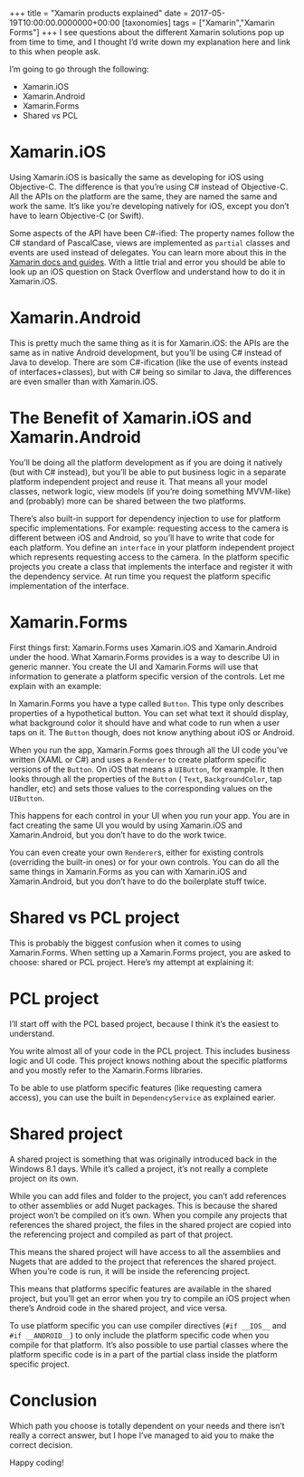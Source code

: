 +++
title = "Xamarin products explained"
date = 2017-05-19T10:00:00.0000000+00:00
[taxonomies]
tags = ["Xamarin","Xamarin Forms"]
+++
I see questions about the different Xamarin solutions pop up from time to time, and I thought I’d write down my explanation here and link to this when people ask.

I’m going to go through the following:

* Xamarin.iOS
* Xamarin.Android
* Xamarin.Forms
 * Shared vs PCL

# Xamarin.iOS

Using Xamarin.iOS is basically the same as developing for iOS using Objective-C. The difference is that you’re using C# instead of Objective-C. All the APIs on the platform are the same, they are named the same and work the same. It’s like you’re developing natively for iOS, except you don’t have to learn Objective-C (or Swift).

Some aspects of the API have been C#-ified: The property names follow the C# standard of PascalCase, views are implemented as `partial` classes and events are used instead of delegates. You can learn more about this in the [Xamarin docs and guides](https://developer.xamarin.com/guides/ios/). With a little trial and error you should be able to look up an iOS question on Stack Overflow and understand how to do it in Xamarin.iOS.

# Xamarin.Android

This is pretty much the same thing as it is for Xamarin.iOS: the APIs are the same as in native Android development, but you’ll be using C# instead of Java to develop. There are som C#-ification (like the use of events instead of interfaces+classes), but with C# being so similar to Java, the differences are even smaller than with Xamarin.iOS.

# The Benefit of Xamarin.iOS and Xamarin.Android

You’ll be doing all the platform development as if you are doing it natively (but with C# instead), but you’ll be able to put business logic in a separate platform independent project and reuse it. That means all your model classes, network logic, view models (if you’re doing something MVVM-like) and (probably) more can be shared between the two platforms.

There’s also built-in support for dependency injection to use for platform specific implementations. For example: requesting access to the camera is different between iOS and Android, so you’ll have to write that code for each platform. You define an `interface` in your platform independent project which represents requesting access to the camera. In the platform specific projects you create a class that implements the interface and register it with the dependency service. At run time you request the platform specific implementation of the interface.

# Xamarin.Forms

First things first: Xamarin.Forms uses Xamarin.iOS and Xamarin.Android under the hood. What Xamarin.Forms provides is a way to describe UI in generic manner. You create the UI and Xamarin.Forms will use that information to generate a platform specific version of the controls. Let me explain with an example:

In Xamarin.Forms you have a type called `Button`. This type only describes properties of a hypothetical button. You can set what text it should display, what background color it should have and what code to run when a user taps on it. The `Button` though, does not know anything about iOS or Android.

When you run the app, Xamarin.Forms goes through all the UI code you’ve written (XAML or C#) and uses a `Renderer` to create platform specific versions of the `Button`. On iOS that means a `UIButton`, for example. It then looks through all the properties of the `Button` ( `Text`, `BackgroundColor`, tap handler, etc) and sets those values to the corresponding values on the `UIButton`.

This happens for each control in your UI when you run your app. You are in fact creating the same UI you would by using Xamarin.iOS and Xamarin.Android, but you don’t have to do the work twice.

You can even create your own `Renderer`s, either for existing controls (overriding the built-in ones) or for your own controls. You can do all the same things in Xamarin.Forms as you can with Xamarin.iOS and Xamarin.Android, but you don’t have to do the boilerplate stuff twice.

# Shared vs PCL project

This is probably the biggest confusion when it comes to using Xamarin.Forms. When setting up a Xamarin.Forms project, you are asked to choose: shared or PCL project. Here’s my attempt at explaining it:

# PCL project

I’ll start off with the PCL based project, because I think it’s the easiest to understand.

You write almost all of your code in the PCL project. This includes business logic and UI code. This project knows nothing about the specific platforms and you mostly refer to the Xamarin.Forms libraries.

To be able to use platform specific features (like requesting camera access), you can use the built in `DependencyService` as explained earier.

# Shared project

A shared project is something that was originally introduced back in the Windows 8.1 days. While it’s called a project, it’s not really a complete project on its own.

While you can add files and folder to the project, you can’t add references to other assemblies or add Nuget packages. This is because the shared project won’t be compiled on it’s own. When you compile any projects that references the shared project, the files in the shared project are copied into the referencing project and compiled as part of that project.

This means the shared project will have access to all the assemblies and Nugets that are added to the project that references the shared project. When you’re code is run, it will be inside the referencing project.

This means that platforms specific features are available in the shared project, but you’ll get an error when you try to compile an iOS project when there’s Android code in the shared project, and vice versa.

To use platform specific you can use compiler directives (`#if __IOS__` and `#if __ANDROID__`) to only include the platform specific code when you compile for that platform. It’s also possible to use partial classes where the platform specific code is in a part of the partial class inside the platform specific project.

# Conclusion

Which path you choose is totally dependent on your needs and there isn’t really a correct answer, but I hope I’ve managed to aid you to make the correct decision.

Happy coding!
